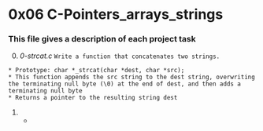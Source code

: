 # **0x06 C-Pointers_arrays_strings**

### **This file gives a description of each project task**

0. *0-strcat.c*
`Write a function that concatenates two strings.`
~~~~
* Prototype: char *_strcat(char *dest, char *src);
* This function appends the src string to the dest string, overwriting the terminating null byte (\0) at the end of dest, and then adds a terminating null byte
* Returns a pointer to the resulting string dest
~~~~

1. *
